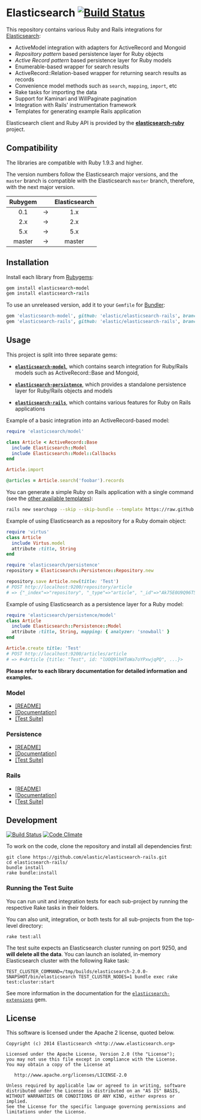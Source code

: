 # Elasticsearch [![Build Status](https://travis-ci.org/elastic/elasticsearch-rails.svg?branch=master)](https://travis-ci.org/elastic/elasticsearch-rails)

This repository contains various Ruby and Rails integrations for [Elasticsearch](http://elasticsearch.org):

* ActiveModel integration with adapters for ActiveRecord and Mongoid
* _Repository pattern_ based persistence layer for Ruby objects
* _Active Record pattern_ based persistence layer for Ruby models
* Enumerable-based wrapper for search results
* ActiveRecord::Relation-based wrapper for returning search results as records
* Convenience model methods such as `search`, `mapping`, `import`, etc
* Rake tasks for importing the data
* Support for Kaminari and WillPaginate pagination
* Integration with Rails' instrumentation framework
* Templates for generating example Rails application

Elasticsearch client and Ruby API is provided by the
**[elasticsearch-ruby](https://github.com/elasticsearch/elasticsearch-ruby)** project.

## Compatibility

The libraries are compatible with Ruby 1.9.3 and higher.

The version numbers follow the Elasticsearch major versions, and the `master` branch
is compatible with the Elasticsearch `master` branch, therefore, with the next major version.

| Rubygem       |   | Elasticsearch |
|:-------------:|:-:| :-----------: |
| 0.1           | → | 1.x           |
| 2.x           | → | 2.x           |
| 5.x           | → | 5.x           |
| master        | → | master        |

## Installation

Install each library from [Rubygems](https://rubygems.org/gems/elasticsearch):

```ruby
gem install elasticsearch-model
gem install elasticsearch-rails
```

To use an unreleased version, add it to your `Gemfile` for [Bundler](http://bundler.io):

```ruby
gem 'elasticsearch-model', github: 'elastic/elasticsearch-rails', branch: '5.x'
gem 'elasticsearch-rails', github: 'elastic/elasticsearch-rails', branch: '5.x'
```

## Usage

This project is split into three separate gems:

* [**`elasticsearch-model`**](https://github.com/elasticsearch/elasticsearch-rails/tree/master/elasticsearch-model),
  which contains search integration for Ruby/Rails models such as ActiveRecord::Base and Mongoid,

* [**`elasticsearch-persistence`**](https://github.com/elasticsearch/elasticsearch-rails/tree/master/elasticsearch-persistence),
  which provides a standalone persistence layer for Ruby/Rails objects and models

* [**`elasticsearch-rails`**](https://github.com/elasticsearch/elasticsearch-rails/tree/master/elasticsearch-rails),
  which contains various features for Ruby on Rails applications

Example of a basic integration into an ActiveRecord-based model:

```ruby
require 'elasticsearch/model'

class Article < ActiveRecord::Base
  include Elasticsearch::Model
  include Elasticsearch::Model::Callbacks
end

Article.import

@articles = Article.search('foobar').records
```

You can generate a simple Ruby on Rails application with a single command
(see the [other available templates](https://github.com/elasticsearch/elasticsearch-rails/tree/master/elasticsearch-rails#rails-application-templates)):

```bash
rails new searchapp --skip --skip-bundle --template https://raw.github.com/elasticsearch/elasticsearch-rails/master/elasticsearch-rails/lib/rails/templates/01-basic.rb
```

Example of using Elasticsearch as a repository for a Ruby domain object:

```ruby
require 'virtus'
class Article
  include Virtus.model
  attribute :title, String
end

require 'elasticsearch/persistence'
repository = Elasticsearch::Persistence::Repository.new

repository.save Article.new(title: 'Test')
# POST http://localhost:9200/repository/article
# => {"_index"=>"repository", "_type"=>"article", "_id"=>"Ak75E0U9Q96T5Y999_39NA", ...}
```

Example of using Elasticsearch as a persistence layer for a Ruby model:

```ruby
require 'elasticsearch/persistence/model'
class Article
  include Elasticsearch::Persistence::Model
  attribute :title, String, mapping: { analyzer: 'snowball' }
end

Article.create title: 'Test'
# POST http://localhost:9200/articles/article
# => #<Article {title: "Test", id: "lUOQ9lhHToWa7oYPxwjqPQ", ...}>
```

**Please refer to each library documentation for detailed information and examples.**

### Model

* [[README]](https://github.com/elasticsearch/elasticsearch-rails/blob/master/elasticsearch-model/README.md)
* [[Documentation]](http://rubydoc.info/gems/elasticsearch-model/)
* [[Test Suite]](https://github.com/elasticsearch/elasticsearch-rails/blob/master/elasticsearch-model/test)

### Persistence

* [[README]](https://github.com/elasticsearch/elasticsearch-rails/blob/master/elasticsearch-persistence/README.md)
* [[Documentation]](http://rubydoc.info/gems/elasticsearch-persistence/)
* [[Test Suite]](https://github.com/elasticsearch/elasticsearch-rails/blob/master/elasticsearch-persistence/test)

### Rails

* [[README]](https://github.com/elasticsearch/elasticsearch-rails/blob/master/elasticsearch-rails/README.md)
* [[Documentation]](http://rubydoc.info/gems/elasticsearch-rails)
* [[Test Suite]](https://github.com/elasticsearch/elasticsearch-rails/blob/master/elasticsearch-rails/test)

## Development

[![Build Status](https://travis-ci.org/elastic/elasticsearch-rails.svg?branch=master)](https://travis-ci.org/elastic/elasticsearch-rails) [![Code Climate](https://codeclimate.com/github/elastic/elasticsearch-rails/badges/gpa.svg)](https://codeclimate.com/github/elastic/elasticsearch-rails)

To work on the code, clone the repository and install all dependencies first:

```
git clone https://github.com/elastic/elasticsearch-rails.git
cd elasticsearch-rails/
bundle install
rake bundle:install
```

### Running the Test Suite

You can run unit and integration tests for each sub-project by running the respective Rake tasks in their folders.

You can also unit, integration, or both tests for all sub-projects from the top-level directory:

    rake test:all

The test suite expects an Elasticsearch cluster running on port 9250, and **will delete all the data**. You can launch an isolated, in-memory Elasticsearch cluster with the following Rake task:

    TEST_CLUSTER_COMMAND=/tmp/builds/elasticsearch-2.0.0-SNAPSHOT/bin/elasticsearch TEST_CLUSTER_NODES=1 bundle exec rake test:cluster:start

See more information in the documentation  for the [`elasticsearch-extensions`](https://github.com/elasticsearch/elasticsearch-ruby/tree/master/elasticsearch-extensions#testcluster) gem.

## License

This software is licensed under the Apache 2 license, quoted below.

    Copyright (c) 2014 Elasticsearch <http://www.elasticsearch.org>

    Licensed under the Apache License, Version 2.0 (the "License");
    you may not use this file except in compliance with the License.
    You may obtain a copy of the License at

       http://www.apache.org/licenses/LICENSE-2.0

    Unless required by applicable law or agreed to in writing, software
    distributed under the License is distributed on an "AS IS" BASIS,
    WITHOUT WARRANTIES OR CONDITIONS OF ANY KIND, either express or implied.
    See the License for the specific language governing permissions and
    limitations under the License.
